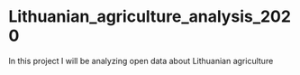 # Lithuanian_agriculture_analysis_2020
 In this project I will be analyzing open data about Lithuanian agriculture
